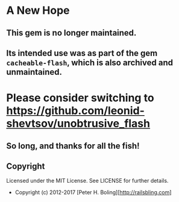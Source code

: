 # A New Hope

## This gem is no longer maintained.

## Its intended use was as part of the gem `cacheable-flash`, which is also archived and unmaintained.

# Please consider switching to https://github.com/leonid-shevtsov/unobtrusive_flash

## So long, and thanks for all the fish!

## Copyright

Licensed under the MIT License. See LICENSE for further details.

- Copyright (c) 2012-2017 [Peter H. Boling][http://railsbling.com]
